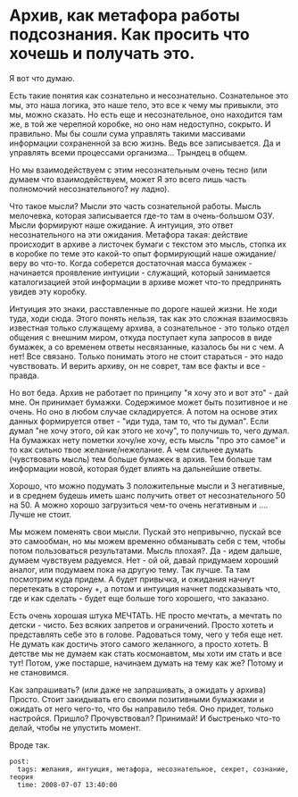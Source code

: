 # Архив, как метафора работы подсознания. Как просить что хочешь и получать это.

Я вот что думаю.

Есть такие понятия как сознательно и несознательно. Сознательное это мы, это наша 
логика, это наше тело, это все к чему мы привыкли, это мы, можно сказать. Но есть 
еще и несознательное, оно находится там же, в той же черепной коробке, но оно нам 
недоступно, сокрыто. И правильно. Мы бы сошли сума управлять такими массивами 
информации сохраненной за всю жизнь. Ведь все записывается. Да и управлять всеми 
процессами организма... Трындец в общем.

Но мы взаимодействуем с этим несознательным очень тесно (или думаем что взаимодействуем, 
может Я это всего лишь часть полномочий несознательного? ну ладно).

Что такое мысли? Мысли это часть сознательной работы. Мысль мелочевка, которая 
записывается где-то там в очень-большом ОЗУ. Мысли формируют наше ожидание. 
А интуиция, это ответ несознательного на эти ожидания. Метафора такая: действие 
происходит в архиве а листочек бумаги с текстом это мысль, стопка их в коробке по 
теме это какой-то опыт формирующий наше ожидание/веру во что-то. Когда соберется 
достаточная масса бумажек - начинается проявление интуиции - служащий, который 
занимается каталогизацией этой информации в архиве может что-то предпринять увидев 
эту коробку.

Интуиция это знаки, расставленные по дороге нашей жизни. Не ходи туда, ходи сюда. 
Этого понять нельзя, так как это сложная взаимосвязь известная только служащему 
архива, а сознательное - это только отдел общения с внешним миром, откуда поступает 
купа запросов в виде бумажек, а со временем ответы несвязанные, казалось бы ни с чем. 
А нет! Все связано. Только понимать этого не стоит стараться - это надо чувствовать. 
И верить архиву, он не соврет, там все факты и все - правда.

Но вот беда. Архив не работает по принципу "я хочу это и вот это" - дай мне. Он 
принимает бумажки. Содержимое может быть позитивное и не очень. Но оно в любом 
случае складируется. А потом на основе этих данных формируется ответ - "иди туда, 
там то, что ты думал". Если думал "не хочу этого, ой как этого не хочу", то получишь 
то, чего думал. На бумажках нету пометки хочу/не хочу, есть мысль "про это самое" и 
то как сильно твое желание/нежелание. А чем сильнее думать (чувствовать мысль) тем 
больше бумажек в архив. Тем больше там информации новой, которая будет влиять на 
дальнейшие ответы.

Хорошо, что можно подумать 3 положительные мысли и 3 негативные, и в среднем будешь 
иметь шанс получить ответ от несознательного 50 на 50. А можно хорошо загрузиться 
чем-то очень негативным и .... Лучше не стоит.

Мы можем поменять свои мысли. Пускай это непривычно, пускай все это самообман, но мы 
можем временно обманывать себя с тем, чтобы потом пользоваться результатами. Мысль 
плохая?. Да - идем дальше, думаем чувствуем радуемся. Нет - ой ой, давай придумаем 
хороший аналог, или подумаем пока на другую тему. Так лучше. Та там посмотрим куда 
придем. А будет привычка, и ожидания начнут перетекать в сторону +, а потом и интуиция 
начнет подсказывать что, где и как сделать - будет еще больше того хорошего, что заказано.

Есть очень хорошая штука МЕЧТАТЬ. НЕ просто мечтать, а мечтать по детски - чисто. Без 
всяких запретов и ограничений. Просто хотеть и представлять себе это в голове. Радоваться 
тому, чего у тебя еще нет. Не думать как достичь этого самого желанного, а просто хотеть. 
В детстве мы не думаем как стать космонавтом, мы хоти им стать и все тут! Потом, уже 
постарше, начинаем думать на тему как же? Потому и не становимся.

Как запрашивать? (или даже не запрашивать, а ожидать у архива) Просто. Стоит закидывать 
его своими позитивными бумажками и ожидать от него чего-то, что бы направило тебя. Оно 
придет, только настройся. Пришло? Прочувствовал? Принимай! И быстренько что-то делай, 
чтобы не упустить момент.

Вроде так.

```
post:   
  tags: желания, интуиция, метафора, несознательное, секрет, сознание, теория
  time: 2008-07-07 13:40:00
```